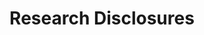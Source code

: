 ---
cost: Requires subscription
description: 'Research disclosures are a form of defensive publication, that establish
  innovations as prior art and prevent the same invention from being patented. '
last_edit: Mon, 19 Jun 2023 16:35:53 GMT
location: https://www.questel.com/patent/patent-strategy-and-administration/search-defensive-publications/
open_access: 'FALSE'
slug: research_disclosure
title: Research Disclosures
uuid: 4c3edcaa-e3df-48ae-9780-a5a0faba02f4
versioning: 'FALSE'
---
